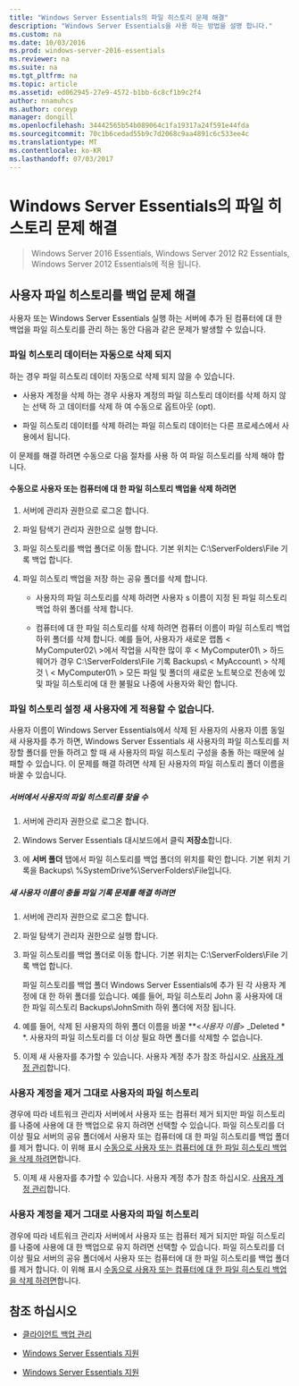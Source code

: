 ```yaml
---
title: "Windows Server Essentials의 파일 히스토리 문제 해결"
description: "Windows Server Essentials을 사용 하는 방법을 설명 합니다."
ms.custom: na
ms.date: 10/03/2016
ms.prod: windows-server-2016-essentials
ms.reviewer: na
ms.suite: na
ms.tgt_pltfrm: na
ms.topic: article
ms.assetid: ed062945-27e9-4572-b1bb-6c8cf1b9c2f4
author: nnamuhcs
ms.author: coreyp
manager: dongill
ms.openlocfilehash: 34442565b54b089064c1fa19317a24f591e44fda
ms.sourcegitcommit: 70c1b6cedad55b9c7d2068c9aa4891c6c533ee4c
ms.translationtype: MT
ms.contentlocale: ko-KR
ms.lasthandoff: 07/03/2017
---
```

# <a name="troubleshoot-file-history-in-windows-server-essentials"></a>Windows Server Essentials의 파일 히스토리 문제 해결

>Windows Server 2016 Essentials, Windows Server 2012 R2 Essentials, Windows Server 2012 Essentials에 적용 됩니다. 
  
## <a name="troubleshoot-issues-with-user-file-history-backups"></a>사용자 파일 히스토리를 백업 문제 해결  
 사용자 또는 Windows Server Essentials 실행 하는 서버에 추가 된 컴퓨터에 대 한 백업을 파일 히스토리를 관리 하는 동안 다음과 같은 문제가 발생할 수 있습니다.  
  
### <a name="file-history-data-is-not-automatically-deleted"></a>파일 히스토리 데이터는 자동으로 삭제 되지  
 하는 경우 파일 히스토리 데이터 자동으로 삭제 되지 않을 수 있습니다.  
  
-   사용자 계정을 삭제 하는 경우 사용자 계정의 파일 히스토리 데이터를 삭제 하지 않는 선택 하 고 데이터를 삭제 하 여 수동으로 옵트아웃 (opt).  
  
-   파일 히스토리 데이터를 삭제 하려는 파일 히스토리 데이터는 다른 프로세스에서 사용에서 됩니다.  
  
 이 문제를 해결 하려면 수동으로 다음 절차를 사용 하 여 파일 히스토리를 삭제 해야 합니다.  
  
####  <a name="BKMK_manuallyDelete"></a>수동으로 사용자 또는 컴퓨터에 대 한 파일 히스토리 백업을 삭제 하려면  
  
1.  서버에 관리자 권한으로 로그온 합니다.  
  
2.  파일 탐색기 관리자 권한으로 실행 합니다.  
  
3.  파일 히스토리를 백업 폴더로 이동 합니다. 기본 위치는 C:\ServerFolders\File 기록 백업 합니다.  
  
4.  파일 히스토리 백업을 저장 하는 공유 폴더를 삭제 합니다.  
  
    -   사용자의 파일 히스토리를 삭제 하려면 사용자 s 이름이 지정 된 파일 히스토리 백업 하위 폴더를 삭제 합니다.  
  
    -   컴퓨터에 대 한 파일 히스토리를 삭제 하려면 컴퓨터 이름이 파일 히스토리 백업 하위 폴더를 삭제 합니다. 예를 들어, 사용자가 새로운 랩톱 < MyComputer02\ >에서 작업을 시작한 많이 후 < MyComputer01\ > 하드웨어가 경우 C:\ServerFolders\File 기록 Backups\\ < MyAccount\ > 삭제 것 \\ < MyComputer01\ > 모든 파일 및 폴더의 새로운 노트북으로 전송에 있 및 파일 히스토리에 대 한 불필요 나중에 사용자와 확인 합니다.  
  
### <a name="cannot-apply-file-history-setting-to-a-new-user"></a>파일 히스토리 설정 새 사용자에 게 적용할 수 없습니다.  
 사용자 이름이 Windows Server Essentials에서 삭제 된 사용자의 사용자 이름 동일 새 사용자를 추가 하면, Windows Server Essentials 새 사용자의 파일 히스토리를 저장할 폴더를 만들 하려고 할 때 새 사용자의 파일 히스토리 구성을 충돌 하는 때문에 실패할 수 있습니다. 이 문제를 해결 하려면 삭제 된 사용자의 파일 히스토리 폴더 이름을 바꿀 수 있습니다.  
  
##### <a name="to-locate-user-file-history-on-the-server"></a>서버에서 사용자의 파일 히스토리를 찾을 수  
  
1.  서버에 관리자 권한으로 로그온 합니다.  
  
2.  Windows Server Essentials 대시보드에서 클릭 **저장소**합니다.  
  
3.  에 **서버 폴더** 탭에서 파일 히스토리를 백업 폴더의 위치를 확인 합니다. 기본 위치 기록을 Backups\\ %SystemDrive%\ServerFolders\File입니다.  
  
##### <a name="to-resolve-file-history-issues-for-a-new-user-with-a-name-conflict"></a>새 사용자 이름이 충돌 파일 기록 문제를 해결 하려면  
  
1.  서버에 관리자 권한으로 로그온 합니다.  
  
2.  파일 탐색기 관리자 권한으로 실행 합니다.  
  
3.  파일 히스토리를 백업 폴더로 이동 합니다. 기본 위치는 C:\ServerFolders\File 기록 백업 합니다.  
  
     파일 히스토리를 백업 폴더 Windows Server Essentials에 추가 된 각 사용자 계정에 대 한 하위 폴더를 있습니다. 예를 들어, 파일 히스토리 John 홍 사용자에 대 한 파일 히스토리 Backups\JohnSmith 하위 폴더에 저장 됩니다.  
  
4.  예를 들어, 삭제 된 사용자의 하위 폴더 이름을 바꿀 **<*사용자 이름*> _Deleted * *. 사용자의 파일 히스토리를 더 이상 필요 하면 폴더를 삭제할 수 없습니다.  
  

5.  이제 새 사용자를 추가할 수 있습니다. 사용자 계정 추가 참조 하십시오. [사용자 계정 관리](../manage/Manage-User-Accounts-in-Windows-Server-Essentials.md)합니다.  
  
### <a name="a-user-account-was-removed-but-the-users-file-history-remains"></a>사용자 계정을 제거 그대로 사용자의 파일 히스토리  
 경우에 따라 네트워크 관리자 서버에서 사용자 또는 컴퓨터 제거 되지만 파일 히스토리를 나중에 사용에 대 한 백업으로 유지 하려면 선택할 수 있습니다. 파일 히스토리를 더 이상 필요 서버의 공유 폴더에서 사용자 또는 컴퓨터에 대 한 파일 히스토리를 백업 폴더를 제거 합니다. 이 위해 표시 [수동으로 사용자 또는 컴퓨터에 대 한 파일 히스토리 백업을 삭제 하려면](Troubleshoot-File-History-in-Windows-Server-Essentials.md#BKMK_manuallyDelete)합니다.  

5.  이제 새 사용자를 추가할 수 있습니다. 사용자 계정 추가 참조 하십시오. [사용자 계정 관리](../manage/Manage-User-Accounts-in-Windows-Server-Essentials.md)합니다.  
  
### <a name="a-user-account-was-removed-but-the-users-file-history-remains"></a>사용자 계정을 제거 그대로 사용자의 파일 히스토리  
 경우에 따라 네트워크 관리자 서버에서 사용자 또는 컴퓨터 제거 되지만 파일 히스토리를 나중에 사용에 대 한 백업으로 유지 하려면 선택할 수 있습니다. 파일 히스토리를 더 이상 필요 서버의 공유 폴더에서 사용자 또는 컴퓨터에 대 한 파일 히스토리를 백업 폴더를 제거 합니다. 이 위해 표시 [수동으로 사용자 또는 컴퓨터에 대 한 파일 히스토리 백업을 삭제 하려면](../support/Troubleshoot-File-History-in-Windows-Server-Essentials.md#BKMK_manuallyDelete)합니다.  

  
## <a name="see-also"></a>참조 하십시오  
  
-   [클라이언트 백업 관리](../manage/Manage-Client-Computer-Backup-in-Windows-Server-Essentials.md)  
  

-   [Windows Server Essentials 지원](Support-Windows-Server-Essentials.md)

-   [Windows Server Essentials 지원](../support/Support-Windows-Server-Essentials.md)

